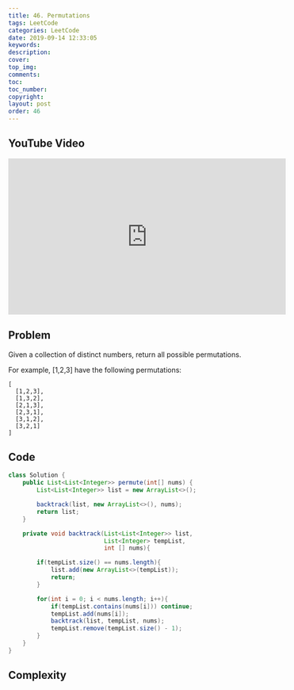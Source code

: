 ```yaml
---
title: 46. Permutations
tags: LeetCode
categories: LeetCode
date: 2019-09-14 12:33:05
keywords:
description:
cover:
top_img:
comments:
toc:
toc_number:
copyright:
layout: post
order: 46
---
```


## YouTube Video

<iframe width="560" height="315" src="https://www.youtube.com/embed/9Pqv5ErFj_8" frameborder="0" allow="accelerometer; autoplay; encrypted-media; gyroscope; picture-in-picture" allowfullscreen></iframe>

## Problem

Given a collection of distinct numbers, return all possible permutations.

For example,
[1,2,3] have the following permutations:

```
[
  [1,2,3],
  [1,3,2],
  [2,1,3],
  [2,3,1],
  [3,1,2],
  [3,2,1]
]
```

## Code

```java
class Solution {
    public List<List<Integer>> permute(int[] nums) {
        List<List<Integer>> list = new ArrayList<>();

        backtrack(list, new ArrayList<>(), nums);
        return list;
    }

    private void backtrack(List<List<Integer>> list,
                           List<Integer> tempList,
                           int [] nums){

        if(tempList.size() == nums.length){
            list.add(new ArrayList<>(tempList));
            return;
        }

        for(int i = 0; i < nums.length; i++){
            if(tempList.contains(nums[i])) continue;
            tempList.add(nums[i]);
            backtrack(list, tempList, nums);
            tempList.remove(tempList.size() - 1);
        }
    }
}
```

## Complexity
